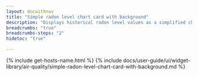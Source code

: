 ```yaml
---
layout: docwithnav
title: "Simple radon level chart card with background"
description: "Displays historical radon level values as a simplified chart with background. Optionally may display the corresponding latest radon level value."
breadcrumbs: "true"
breadcrumbs-steps: "2"
hidetoc: "true"

---
```

{% include get-hosts-name.html %}
{% include docs/user-guide/ui/widget-library/air-quality/simple-radon-level-chart-card-with-background.md %}
